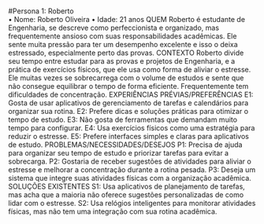 
<br/>#Persona 1: Roberto<br/>
• Nome: Roberto Oliveira
• Idade: 21 anos
QUEM
Roberto é estudante de Engenharia, se descreve como perfeccionista e 
organizado, mas frequentemente ansioso com suas responsabilidades 
acadêmicas. Ele sente muita pressão para ter um desempenho excelente e isso 
o deixa estressado, especialmente perto das provas.
CONTEXTO
Roberto divide seu tempo entre estudar para as provas e projetos de Engenharia, 
e a prática de exercícios físicos, que ele usa como forma de aliviar o estresse. 
Ele muitas vezes se sobrecarrega com o volume de estudos e sente que não 
consegue equilibrar o tempo de forma eficiente. Frequentemente tem 
dificuldades de concentração.
EXPERIÊNCIAS PRÉVIAS/PREFERÊNCIAS
E1: Gosta de usar aplicativos de gerenciamento de tarefas e calendários para 
organizar sua rotina.
E2: Prefere dicas e soluções práticas para otimizar o tempo de estudo.
E3: Não gosta de ferramentas que demandam muito tempo para configurar.
E4: Usa exercícios físicos como uma estratégia para reduzir o estresse.
E5: Prefere interfaces simples e claras para aplicativos de estudo.
PROBLEMAS/NECESSIDADES/DESEJOS
P1: Precisa de ajuda para organizar seu tempo de estudo e priorizar tarefas para 
evitar a sobrecarga.
P2: Gostaria de receber sugestões de atividades para aliviar o estresse e 
melhorar a concentração durante a rotina pesada.
P3: Deseja um sistema que integre suas atividades físicas com a organização 
acadêmica.
SOLUÇÕES EXISTENTES
S1: Usa aplicativos de planejamento de tarefas, mas acha que a maioria não 
oferece sugestões personalizadas de como lidar com o estresse.
S2: Usa relógios inteligentes para monitorar atividades físicas, mas não tem uma 
integração com sua rotina acadêmica.

